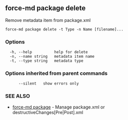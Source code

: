 ## force-md package delete

Remove metadata item from package.xml

```
force-md package delete -t Type -n Name [filename]...
```

### Options

```
  -h, --help          help for delete
  -n, --name string   metadata item name
  -t, --type string   metadata type
```

### Options inherited from parent commands

```
      --silent   show errors only
```

### SEE ALSO

* [force-md package](force-md_package.md)	 - Manage package.xml or destructiveChanges[Pre|Post].xml

